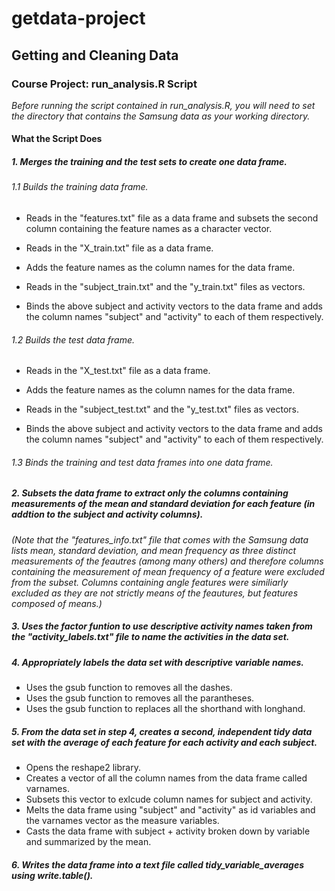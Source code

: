 getdata-project
===============

## Getting and Cleaning Data 

### Course Project: run_analysis.R Script 

*Before running the script contained in run_analysis.R, you will need to set the directory that contains the Samsung data as your working directory.*

#### What the Script Does

##### 1.    Merges the training and the test sets to create one data frame.

###### 1.1   Builds the training data frame.

* Reads in the "features.txt" file as a data frame and subsets the second
      column containing the feature names as a character vector.
* Reads in the "X_train.txt" file as a data frame.

* Adds the feature names as the column names for the data frame.

* Reads in the "subject_train.txt" and the "y_train.txt" files as vectors.

* Binds the above subject and activity vectors to the data frame and adds the 
      column names "subject" and "activity" to each of them respectively.

###### 1.2 Builds the test data frame.

* Reads in the "X_test.txt" file as a data frame.

* Adds the feature names as the column names for the data frame.

* Reads in the "subject_test.txt" and the "y_test.txt" files as vectors.

* Binds the above subject and activity vectors to the data frame and adds the 
      column names "subject" and "activity" to each of them respectively.

###### 1.3 Binds the training and test data frames into one data frame.


##### 2. Subsets the data frame to extract only the columns containing *measurements* of the mean and standard deviation for each feature (in addtion to the subject and activity columns). 

*(Note that the "features_info.txt" file that comes with the Samsung data lists mean, 
standard deviation, and mean frequency as three distinct measurements of the feautres 
(among many others) and therefore columns containing the measurement of mean frequency 
of a feature were excluded from the subset. Columns containing angle features were similiarly 
excluded as they are not strictly means of the feautures, but features composed of means.)*

##### 3. Uses the factor funtion to use descriptive activity names taken from the "activity_labels.txt" file to name the activities in the data set.


##### 4. Appropriately labels the data set with descriptive variable names.

* Uses the gsub function to removes all the dashes.
* Uses the gsub function to removes all the parantheses.
* Uses the gsub function to replaces all the shorthand with longhand.

##### 5.   From the data set in step 4, creates a second, independent tidy data set with the average of each feature for each activity and each subject.

* Opens the reshape2 library.
* Creates a vector of all the column names from the data frame called varnames.
* Subsets this vector to exlcude column names for subject and activity.
* Melts the data frame using "subject" and "activity" as id variables and the varnames 
   vector as the measure variables.
* Casts the data frame with subject + activity broken down by variable and summarized 
   by the mean.

##### 6. Writes the data frame into a text file called tidy_variable_averages using write.table().

